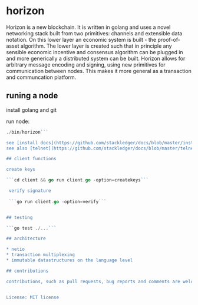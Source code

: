 # horizon

Horizon is a new blockchain. It is written in golang and uses a novel networking stack built from two primitives: channels and extensible data notation.
On this lower layer an economic system is built - the proof-of-asset algorithm. The lower layer is created such that in principle any sensible economic incentive and consensus algorithm
can be plugged in and more generically a distributed system can be built. Horizon allows for arbitrary message encoding and signing, using new primitives for communication between nodes. This makes it more general as a transaction and communcation platform. 

## runing a node

install golang and git

run node:
```go build -o bin/horizon
./bin/horizon```

see [install docs](https://github.com/stackledger/docs/blob/master/install.md)
see also [telnet](https://github.com/stackledger/docs/blob/master/telnet.md)

## client functions

create keys

```cd client && go run client.go -option=createkeys```

 verify signature
 
 ```go run client.go -option=verify```


## testing

```go test ./...```

## architecture

* netio
* transaction multiplexing
* immutable datastructures on the language level

## contributions

contributions, such as pull requests, bug reports and comments are welcome


License: MIT license
